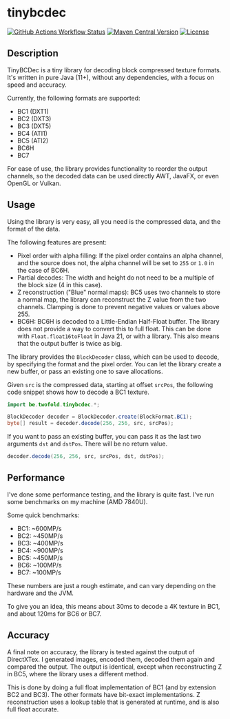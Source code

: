 # tinybcdec

[![GitHub Actions Workflow Status](https://img.shields.io/github/actions/workflow/status/jandk/tinybcdec/maven.yml?logo=github)](https://github.com/jandk/tinybcdec/actions/workflows/maven.yml)
[![Maven Central Version](https://img.shields.io/maven-central/v/be.twofold/tinybcdec?logo=apachemaven)](https://central.sonatype.com/artifact/be.twofold/tinybcdec)
[![License](https://img.shields.io/github/license/jandk/tinybcdec)](https://opensource.org/licenses/MIT)

## Description

TinyBCDec is a tiny library for decoding block compressed texture formats. It's written in pure Java (11+), without any
dependencies, with a focus on speed and accuracy.

Currently, the following formats are supported:

- BC1 (DXT1)
- BC2 (DXT3)
- BC3 (DXT5)
- BC4 (ATI1)
- BC5 (ATI2)
- BC6H
- BC7

For ease of use, the library provides functionality to reorder the output channels, so the decoded data can be used
directly AWT, JavaFX, or even OpenGL or Vulkan.

## Usage

Using the library is very easy, all you need is the compressed data, and the format of the data.

The following features are present:

- Pixel order with alpha filling: If the pixel order contains an alpha channel, and the source does not, the alpha
  channel will be set to `255` or `1.0` in the case of BC6H.
- Partial decodes: The width and height do not need to be a multiple of the block size (4 in this case).
- Z reconstruction ("Blue" normal maps): BC5 uses two channels to store a normal map, the library can reconstruct the Z
  value from the two channels. Clamping is done to prevent negative values or values above 255.
- BC6H: BC6H is decoded to a Little-Endian Half-Float buffer. The library does not provide a way to convert this to
  full float. This can be done with `Float.float16toFloat` in Java 21, or with a library. This also means that the
  output buffer is twice as big.

The library provides the `BlockDecoder` class, which can be used to decode, by specifying the format and the pixel
order. You can let the library create a new buffer, or pass an existing one to save allocations.

Given `src` is the compressed data, starting at offset `srcPos`, the following code snippet shows how to decode a BC1
texture.

```java
import be.twofold.tinybcdec.*;

BlockDecoder decoder = BlockDecoder.create(BlockFormat.BC1);
byte[] result = decoder.decode(256, 256, src, srcPos);
```

If you want to pass an existing buffer, you can pass it as the last two arguments `dst` and `dstPos`. There will be no
return value.

```java
decoder.decode(256, 256, src, srcPos, dst, dstPos);
```

## Performance

I've done some performance testing, and the library is quite fast. I've run some benchmarks on my machine (AMD 7840U).

Some quick benchmarks:

- BC1: ~600MP/s
- BC2: ~450MP/s
- BC3: ~400MP/s
- BC4: ~900MP/s
- BC5: ~450MP/s
- BC6: ~100MP/s
- BC7: ~100MP/s

These numbers are just a rough estimate, and can vary depending on the hardware and the JVM.

To give you an idea, this means about 30ms to decode a 4K texture in BC1, and about 120ms for BC6 or BC7.

## Accuracy

A final note on accuracy, the library is tested against the output of DirectXTex. I generated images, encoded them,
decoded them again and compared the output. The output is identical, except when reconstructing Z in BC5, where the
library uses a different method.

This is done by doing a full float implementation of BC1 (and by extension BC2 and BC3). The other formats have
bit-exact implementations. Z reconstruction uses a lookup table that is generated at runtime, and is also full float
accurate.
